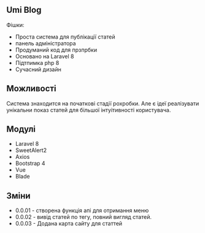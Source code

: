 

## Umi Blog
Фішки:
- Проста система для публікації статей
- панель адміністратора
- Продуманий код для прзпрбки
- Основано на Laravel 8
- Підтпимка php 8
- Сучасний дизайн
## Можливості

Система знаходится на початкові стадії рохробки. Але є ідеї реалізувати унікальни показ статей для більшої інтуітивності користувача.

## Модулі

- Laravel 8
- SweetAlert2
- Axios
- Bootstrap 4
- Vue
- Blade

## Зміни
- 0.0.01 - створена функція апі для отримання меню
- 0.0.02 - вивід статей по тегу, повний вигляд статей.
- 0.0.03 - Додана карта сайту для статтей

